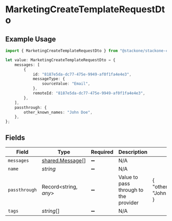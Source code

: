 # MarketingCreateTemplateRequestDto

## Example Usage

```typescript
import { MarketingCreateTemplateRequestDto } from "@stackone/stackone-client-ts/sdk/models/shared";

let value: MarketingCreateTemplateRequestDto = {
    messages: [
        {
            id: "8187e5da-dc77-475e-9949-af0f1fa4e4e3",
            messageType: {
                sourceValue: "Email",
            },
            remoteId: "8187e5da-dc77-475e-9949-af0f1fa4e4e3",
        },
    ],
    passthrough: {
        other_known_names: "John Doe",
    },
};
```

## Fields

| Field                                                     | Type                                                      | Required                                                  | Description                                               | Example                                                   |
| --------------------------------------------------------- | --------------------------------------------------------- | --------------------------------------------------------- | --------------------------------------------------------- | --------------------------------------------------------- |
| `messages`                                                | [shared.Message](../../../sdk/models/shared/message.md)[] | :heavy_minus_sign:                                        | N/A                                                       |                                                           |
| `name`                                                    | *string*                                                  | :heavy_minus_sign:                                        | N/A                                                       |                                                           |
| `passthrough`                                             | Record<string, *any*>                                     | :heavy_minus_sign:                                        | Value to pass through to the provider                     | {<br/>"other_known_names": "John Doe"<br/>}               |
| `tags`                                                    | *string*[]                                                | :heavy_minus_sign:                                        | N/A                                                       |                                                           |
